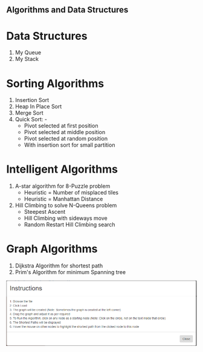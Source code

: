 ## Algorithms and Data Structures

# Data Structures
1. My Queue
2. My Stack

# Sorting Algorithms
1. Insertion Sort
2. Heap In Place Sort
3. Merge Sort
4. Quick Sort: -
    * Pivot selected at first position
    * Pivot selected at middle position
    * Pivot selected at random position
    * With insertion sort for small partition

# Intelligent Algorithms
1. A-star algorithm for 8-Puzzle problem
    * Heuristic = Number of misplaced tiles
    * Heuristic = Manhattan Distance
2. Hill Climbing to solve N-Queens problem
    * Steepest Ascent
    * Hill Climbing with sideways move
    * Random Restart Hill Climbing search


# Graph Algorithms
1. Dijkstra Algorithm for shortest path
2. Prim's Algorithm for minimum Spanning tree

![](Nilanjan_Mhatre_Project_2/pics/instructions.png)
